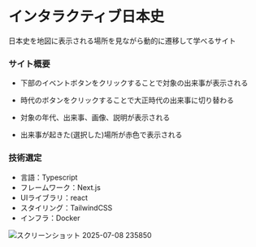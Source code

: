 # インタラクティブ日本史

 日本史を地図に表示される場所を見ながら動的に遷移して学べるサイト

### サイト概要
- 下部のイベントボタンをクリックすることで対象の出来事が表示される

- 時代のボタンをクリックすることで大正時代の出来事に切り替わる

- 対象の年代、出来事、画像、説明が表示される

- 出来事が起きた(選択した)場所が赤色で表示される

### 技術選定
- 言語：Typescript
- フレームワーク：Next.js
- UIライブラリ：react
- スタイリング：TailwindCSS
- インフラ：Docker

![スクリーンショット 2025-07-08 235850](https://github.com/user-attachments/assets/f8056a01-7ed3-4632-a293-1e7920359191)
